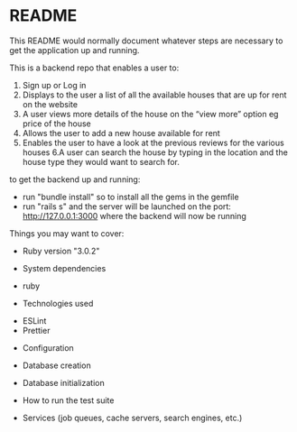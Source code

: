 # README

This README would normally document whatever steps are necessary to get the
application up and running.

This is  a backend repo that enables a user to:

1. Sign up or Log in
2. Displays to the user a list of all the available houses that are up for rent on the website
3. A user views more details of the house on the “view more” option eg price of the house
4. Allows the user to add a new house available for rent
5. Enables the user to have a look at the previous reviews for the various houses
6.A user can search the house by typing in the location and the house type they would want to search for.

to get the backend  up and running:
- run "bundle install" so to install all the gems in the gemfile
- run "rails s" and the server will be launched on the port: http://127.0.0.1:3000 where the backend will now be running



Things you may want to cover:

* Ruby version "3.0.2"

* System dependencies
- ruby

* Technologies used
- ESLint
- Prettier


* Configuration

* Database creation

* Database initialization

* How to run the test suite

* Services (job queues, cache servers, search engines, etc.)

